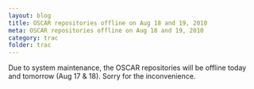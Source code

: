 ```yaml
---
layout: blog
title: OSCAR repositories offline on Aug 18 and 19, 2010
meta: OSCAR repositories offline on Aug 18 and 19, 2010
category: trac
folder: trac
---
```

<!-- Name: repository_offline_20100818 -->
<!-- Version: 1 -->
<!-- Last-Modified: 2010/08/18 11:16:26 -->
<!-- Author: valleegr -->

Due to system maintenance, the OSCAR repositories will be offline today and tomorrow (Aug 17 & 18). Sorry for the inconvenience.
